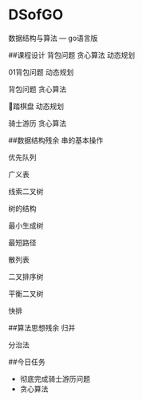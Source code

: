 # DSofGO
数据结构与算法 — go语言版

##课程设计
背包问题    贪心算法    动态规划

01背包问题  动态规划

背包问题    贪心算法    

🐎踏棋盘    动态规划

骑士游历    贪心算法

##数据结构残余
串的基本操作

优先队列

广义表

线索二叉树

树的结构

最小生成树

最短路径

散列表

二叉排序树

平衡二叉树

快排

##算法思想残余
归并

分治法

##今日任务

+ 彻底完成骑士游历问题
+ 贪心算法


